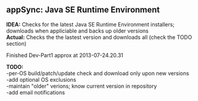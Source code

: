 <h2>appSync: Java SE Runtime Environment</h2>

<b>IDEA:</b> Checks for the latest Java SE Runtime Environment installers; downloads when appliciable and backs up older versions
<br>
<b>Actual:</b> Checks the the lastest version and downloads all (check the TODO section)

Finished Dev-Part1 approx at 2013-07-24.20.31

<b>TODO: </b>
<br>
-per-OS build/patch/update check and download only upon new versions
<br>
-add optional OS exclusions
<br>
-maintain "older" verions; know current version in repository
<br>
-add email notifications

